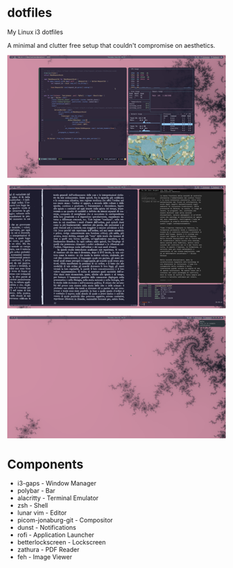# dotfiles
My Linux i3 dotfiles

A minimal and clutter free setup that couldn't compromise on aesthetics.

![rice](https://github.com/simonexsala/dotfiles/blob/main/screenshots/rice.png)

![flow](https://github.com/simonexsala/dotfiles/blob/main/screenshots/flow.png)

![ping](https://github.com/simonexsala/dotfiles/blob/main/screenshots/ping.png)


# Components
- i3-gaps - Window Manager
- polybar - Bar
- alacritty - Terminal Emulator 
- zsh - Shell
- lunar vim - Editor
- picom-jonaburg-git - Compositor
- dunst - Notifications
- rofi - Application Launcher
- betterlockscreen - Lockscreen
- zathura - PDF Reader
- feh - Image Viewer
